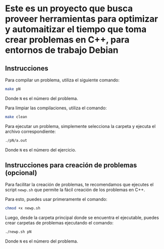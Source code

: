 # Este es un proyecto que busca proveer herramientas para optimizar y automaitizar el tiempo que toma crear problemas en C++, para entornos de trabajo Debian
## Instrucciones

Para compilar un problema, utiliza el siguiente comando:

```bash
make pN
```

Donde `N` es el número del problema.

Para limpiar las compilaciones, utiliza el comando:

```bash
make clean
```

Para ejecutar un problema, simplemente selecciona la carpeta y ejecuta el archivo correspondiente:

```bash
./pN/a.out
```

Donde `N` es el número del ejercicio.


## Instrucciones para creación de problemas (opcional)

Para facilitar la creación de problemas, te recomendamos que ejecutes el script `newp.sh` que permite la fácil creación de los problemas en C++.

Para esto, puedes usar primeramente el comando:

```bash
chmod +x newp.sh
```

Luego, desde la carpeta principal donde se encuentra el ejecutable, puedes crear carpetas de problemas ejecutando el comando:

```bash
./newp.sh pN
```

Donde `N` es el número del problema.
```
